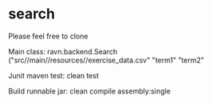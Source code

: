 # search

Please feel free to clone

Main class: ravn.backend.Search ("src//main//resources//exercise_data.csv" "term1" "term2"

Junit maven test: clean test

Build runnable jar: clean compile assembly:single
